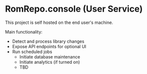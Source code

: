 # RomRepo.console (User Service)

This project is self hosted on the end user's machine.

Main functionality:
* Detect and process library changes
* Expose API endpoints for optional UI
* Run scheduled jobs
  * Initiate database maintenance 
  * Initiate analytics (if turned on)
  * TBD
